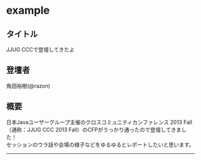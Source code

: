 # example

## タイトル
JJUG CCCで登壇してきたよ
## 登壇者
角田裕樹(@razon)
## 概要
日本Javaユーザーグループ主催のクロスコミュニティカンファレンス 2013 Fall（通称：JJUG CCC 2013 Fall）のCFPがうっかり通ったので登壇してきました！  
セッションのウラ話や会場の様子などをゆるゆるとレポートしたいと思います。
***
